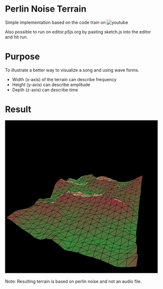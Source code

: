 # Perlin Noise Terrain
Simple implementation based on the code train on ![youtube](https://www.youtube.com/watch?v=IKB1hWWedMk)

Also possible to run on editor.p5js.org by pasting sketch.js into the editor and hit run.

# Purpose
To illustrate a better way to visualize a song and using wave forms.
- Width (x-axis) of the terrain can describe frequency
- Height (y-axis) can describe amplitude
- Depth (z-axis) can describe time
# Result
![Audio Frequency Terrain](good-visualisation.png)

Note: Resulting terrain is based on perlin noise and not an audio file. 
